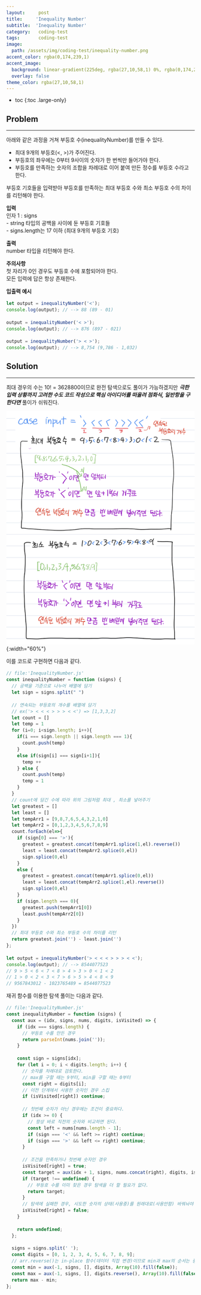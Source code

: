 ```yaml
---
layout:     post
title:     'Inequality Number'
subtitle:  'Inequality Number'
category:   coding-test
tags:       coding-test
image: 
  path: /assets/img/coding-test/inequality-number.png
accent_color: rgba(0,174,239,1)
accent_image:
  background: linear-gradient(225deg, rgba(27,10,58,1) 0%, rgba(0,174,239,1) 80%)
  overlay: false
theme_color: rgba(27,10,58,1)
---
```


* toc
{:toc .large-only}

## Problem
---

아래와 같은 과정을 거쳐 부등호 수(inequalityNumber)를 만들 수 있다.
- 최대 9개의 부등호(<, >)가 주어진다.
- 부등호의 좌우에는 0부터 9사이의 숫자가 한 번씩만 들어가야 한다.
- 부등호를 만족하는 숫자의 조합을 차례대로 이어 붙여 만든 정수를 부등호 수라고 한다.

부등호 기호들을 입력받아 부등호를 만족하는 최대 부등호 수와 최소 부등호 수의 차이를 리턴해야 한다.


**입력** <br/>
인자 1 : signs <br/>
\- string 타입의 공백을 사이에 둔 부등호 기호들 <br/>
\- signs.length는 17 이하 (최대 9개의 부등호 기호)

**출력** <br/>
number 타입을 리턴해야 한다.

**주의사항** <br/>
첫 자리가 0인 경우도 부등호 수에 포함되어야 한다.<br/>
모든 입력에 답은 항상 존재한다.

**입출력 예시**
~~~js
let output = inequalityNumber('<');
console.log(output); // --> 88 (89 - 01)

output = inequalityNumber('< >');
console.log(output); // --> 876 (897 - 021)

output = inequalityNumber('> < >');
console.log(output); // --> 8,754 (9,786 - 1,032)
~~~

## Solution
---

최대 경우의 수는 10! = 3628800이므로 완전 탐색으로도 풀이가 가능하겠지만 ***극한 입력 상황까지 고려한 수도 코드 작성으로 핵심 아이디어를 떠올려 점화식, 일반항을 구한다면*** 풀이가 쉬워진다.  

![Inequality Number](/assets/img/coding-test/inequality-number_idea.png){:width="60%"}

이를 코드로 구현하면 다음과 같다.

~~~js
// file:'InequalityNumber.js'
const inequalityNumber = function (signs) {
  // 공백을 기준으로 나누어 배열에 담기
  let sign = signs.split(" ")

  // 연속되는 부등호의 개수를 배열에 담기
  // ex('> < < < > > > < <') => [1,3,3,2]
  let count = []
  let temp = 1
  for (i=0; i<sign.length; i++){
    if(i === sign.length || sign.length === 1){
      count.push(temp)
    }
    else if(sign[i] === sign[i+1]){
      temp ++
    } else {
      count.push(temp)
      temp = 1
    }
  }  
  // count에 담긴 수에 따라 위의 그림처럼 최대 , 최소를 넣어주기
  let greatest = []
  let least = []
  let tempArr1 = [9,8,7,6,5,4,3,2,1,0]
  let tempArr2 = [0,1,2,3,4,5,6,7,8,9]
  count.forEach(el=>{
    if (sign[0] === '>'){
      greatest = greatest.concat(tempArr1.splice(1,el).reverse())
      least = least.concat(tempArr2.splice(0,el))
      sign.splice(0,el)
    }
    else {
      greatest = greatest.concat(tempArr1.splice(0,el))
      least = least.concat(tempArr2.splice(1,el).reverse())
      sign.splice(0,el)
    }
    if (sign.length === 0){
      greatest.push(tempArr1[0])
      least.push(tempArr2[0])
    }
  })
  // 최대 부등호 수와 최소 부등호 수의 차이를 리턴
  return greatest.join('') - least.join('') 
};

let output = inequalityNumber('> < < < > > > < <');
console.log(output); // --> 8544077523
// 9 > 5 < 6 < 7 < 8 > 4 > 3 > 0 < 1 < 2 
// 1 > 0 < 2 < 3 < 7 > 6 > 5 > 4 < 8 < 9
// 9567843012 - 1023765489 = 8544077523
~~~

재귀 함수를 이용한 탐색 풀이는 다음과 같다.

~~~js
// file:'InequalityNumber.js'
const inequalityNumber = function (signs) {
  const aux = (idx, signs, nums, digits, isVisited) => {
    if (idx === signs.length) {
      // 부등호 수를 만든 경우
      return parseInt(nums.join(''));
    }

    const sign = signs[idx];
    for (let i = 0; i < digits.length; i++) {
      // 숫자를 차례대로 검토한다.
      // max를 구할 때는 9부터, min을 구할 때는 0부터
      const right = digits[i];
      // 이전 단계에서 사용한 숫자인 경우 스킵
      if (isVisited[right]) continue;

      // 첫번째 숫자가 아닌 경우에는 조건이 중요하다.
      if (idx >= 0) {
        // 항상 바로 직전의 숫자와 비교하면 된다.
        const left = nums[nums.length - 1];
        if (sign === '<' && left >= right) continue;
        if (sign === '>' && left <= right) continue;
      }

      // 조건을 만족하거나 첫번째 숫자인 경우
      isVisited[right] = true;
      const target = aux(idx + 1, signs, nums.concat(right), digits, isVisited);
      if (target !== undefined) {
        // 부등호 수를 이미 찾은 경우 탐색을 더 할 필요가 없다.
        return target;
      }
      // 탐색에 실패한 경우, 시도한 숫자의 상태(사용중)를 원래대로(사용안함) 바꿔놔야 한다.
      isVisited[right] = false;
    }

    return undefined;
  };

  signs = signs.split(' ');
  const digits = [0, 1, 2, 3, 4, 5, 6, 7, 8, 9];
  // arr.reverse()는 in-place 함수(데이터 직접 변경)이므로 min과 max의 순서는 중요하다.
  const min = aux(-1, signs, [], digits, Array(10).fill(false));
  const max = aux(-1, signs, [], digits.reverse(), Array(10).fill(false));
  return max - min;
};
~~~